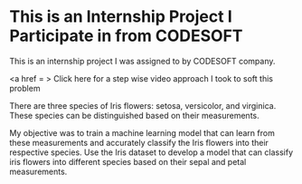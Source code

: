 # This is an Internship Project I Participate in from CODESOFT

This is an internship project I was assigned to by CODESOFT company.

<a href = > Click here for a step wise video approach I took to soft this problem

There are three species of Iris flowers: setosa, versicolor,
and virginica. These species can be distinguished based on their
measurements. 

My objective was to train a machine learning model that can learn from
these measurements and accurately classify the Iris flowers into
their respective species.
Use the Iris dataset to develop a model that can classify iris
flowers into different species based on their sepal and petal
measurements.
